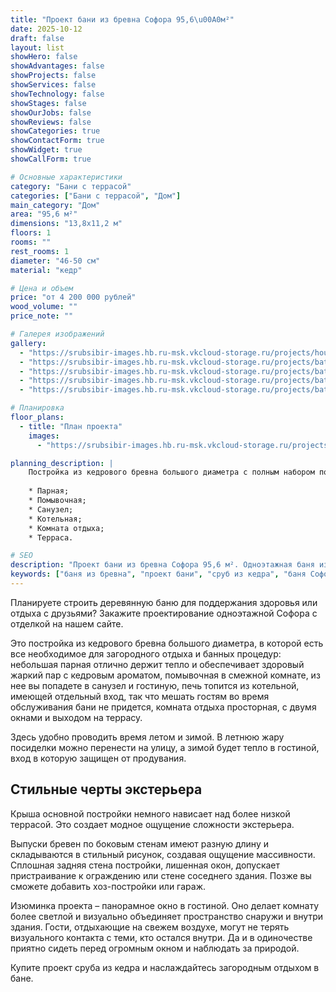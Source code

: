 ```yaml
---
title: "Проект бани из бревна Софора 95,6\u00A0м²"
date: 2025-10-12
draft: false
layout: list
showHero: false
showAdvantages: false
showProjects: false
showServices: false
showTechnology: false
showStages: false
showOurJobs: false
showReviews: false
showCategories: true
showContactForm: true
showWidget: true
showCallForm: true

# Основные характеристики
category: "Бани с террасой"
categories: ["Бани с террасой", "Дом"]
main_category: "Дом"
area: "95,6 м²"
dimensions: "13,8х11,2 м"
floors: 1
rooms: ""
rest_rooms: 1
diameter: "46-50 см"
material: "кедр"

# Цена и объем
price: "от 4 200 000 рублей"
wood_volume: ""
price_note: ""

# Галерея изображений
gallery:
  - "https://srubsibir-images.hb.ru-msk.vkcloud-storage.ru/projects/houses/sofora-96/sofora-96-1.jpg"
  - "https://srubsibir-images.hb.ru-msk.vkcloud-storage.ru/projects/baths/sofora-96/sofora-96-2.jpg"
  - "https://srubsibir-images.hb.ru-msk.vkcloud-storage.ru/projects/baths/sofora-96/sofora-96-3.jpg"
  - "https://srubsibir-images.hb.ru-msk.vkcloud-storage.ru/projects/baths/sofora-96/sofora-96-4.jpg"
  - "https://srubsibir-images.hb.ru-msk.vkcloud-storage.ru/projects/baths/sofora-96/sofora-96-5.png"

# Планировка
floor_plans:
  - title: "План проекта"
    images:
      - "https://srubsibir-images.hb.ru-msk.vkcloud-storage.ru/projects/baths/sofora-96/sofora-96-5.png"

planning_description: |
    Постройка из кедрового бревна большого диаметра с полным набором помещений:
    
    * Парная;
    * Помывочная;
    * Санузел;
    * Котельная;
    * Комната отдыха;
    * Терраса.

# SEO
description: "Проект бани из бревна Софора 95,6 м². Одноэтажная баня из кедра большого диаметра 46-50 см с панорамным окном и просторной террасой."
keywords: ["баня из бревна", "проект бани", "сруб из кедра", "баня Софора", "баня с террасой", "баня с панорамными окнами"]
---
```


Планируете строить деревянную баню для поддержания здоровья или отдыха с друзьями? Закажите проектирование одноэтажной Софора с отделкой на нашем сайте.

Это постройка из кедрового бревна большого диаметра, в которой есть все необходимое для загородного отдыха и банных процедур: небольшая парная отлично держит тепло и обеспечивает здоровый жаркий пар с кедровым ароматом, помывочная в смежной комнате, из нее вы попадете в санузел и гостиную, печь топится из котельной, имеющей отдельный вход, так что мешать гостям во время обслуживания бани не придется, комната отдыха просторная, с двумя окнами и выходом на террасу.

Здесь удобно проводить время летом и зимой. В летнюю жару посиделки можно перенести на улицу, а зимой будет тепло в гостиной, вход в которую защищен от продувания.

## Стильные черты экстерьера

Крыша основной постройки немного нависает над более низкой террасой. Это создает модное ощущение сложности экстерьера.

Выпуски бревен по боковым стенам имеют разную длину и складываются в стильный рисунок, создавая ощущение массивности. Сплошная задняя стена постройки, лишенная окон, допускает пристраивание к ограждению или стене соседнего здания. Позже вы сможете добавить хоз-постройки или гараж.

Изюминка проекта – панорамное окно в гостиной. Оно делает комнату более светлой и визуально объединяет пространство снаружи и внутри здания. Гости, отдыхающие на свежем воздухе, могут не терять визуального контакта с теми, кто остался внутри. Да и в одиночестве приятно сидеть перед огромным окном и наблюдать за природой.

Купите проект сруба из кедра и наслаждайтесь загородным отдыхом в бане.